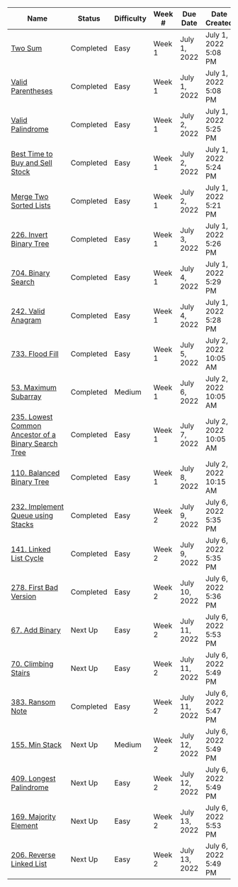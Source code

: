 ﻿| Name                                                              | Status    | Difficulty | Week # | Due Date      | Date Created          |
| ----------------------------------------------------------------- | --------- | ---------- | ------ | ------------- | --------------------- |
| [Two Sum](week1/twoSum/)                                          | Completed | Easy       | Week 1 | July 1, 2022  | July 1, 2022 5:08 PM  |
| [Valid Parentheses](week1/validParentheses/)                      | Completed | Easy       | Week 1 | July 1, 2022  | July 1, 2022 5:08 PM  |
| [Valid Palindrome](week1/validPalindrome/)                        | Completed | Easy       | Week 1 | July 2, 2022  | July 1, 2022 5:25 PM  |
| [Best Time to Buy and Sell Stock](week1/bestTimeToBuyStock/)      | Completed | Easy       | Week 1 | July 2, 2022  | July 1, 2022 5:24 PM  |
| [Merge Two Sorted Lists](week1/mergeTwoSortedLists/)              | Completed | Easy       | Week 1 | July 2, 2022  | July 1, 2022 5:21 PM  |
| [226. Invert Binary Tree](week1/invertBinaryTree/)                | Completed | Easy       | Week 1 | July 3, 2022  | July 1, 2022 5:26 PM  |
| [704. Binary Search](week1/binarySearch/)                         | Completed | Easy       | Week 1 | July 4, 2022  | July 1, 2022 5:29 PM  |
| [242. Valid Anagram](week1/validAnagram/)                         | Completed | Easy       | Week 1 | July 4, 2022  | July 1, 2022 5:28 PM  |
| [733. Flood Fill](week1/floodFill/)                               | Completed | Easy       | Week 1 | July 5, 2022  | July 2, 2022 10:05 AM |
| [53. Maximum Subarray](week1/maximumSubarray/)                    | Completed | Medium     | Week 1 | July 6, 2022  | July 2, 2022 10:05 AM |
| [235. Lowest Common Ancestor of a Binary Search Tree](week1/LCA/) | Completed | Easy       | Week 1 | July 7, 2022  | July 2, 2022 10:05 AM |
| [110. Balanced Binary Tree](week1/balancedBinaryTree/)            | Completed | Easy       | Week 1 | July 8, 2022  | July 2, 2022 10:15 AM |
| [232. Implement Queue using Stacks](week2/queueUsingStack/)       | Completed | Easy       | Week 2 | July 9, 2022  | July 6, 2022 5:35 PM  |
| [141. Linked List Cycle](week2/linkedListCycle/)                  | Completed | Easy       | Week 2 | July 9, 2022  | July 6, 2022 5:35 PM  |
| [278. First Bad Version](week2/firstBadVersion/)                  | Completed | Easy       | Week 2 | July 10, 2022 | July 6, 2022 5:36 PM  |
| [67. Add Binary](week2/addBinary/)                                | Next Up   | Easy       | Week 2 | July 11, 2022 | July 6, 2022 5:53 PM  |
| [70. Climbing Stairs](week2/climbingStairs/)                      | Next Up   | Easy       | Week 2 | July 11, 2022 | July 6, 2022 5:49 PM  |
| [383. Ransom Note](week2/ransomNote/)                             | Completed | Easy       | Week 2 | July 11, 2022 | July 6, 2022 5:47 PM  |
| [155. Min Stack](week2/minStack/)                                 | Next Up   | Medium     | Week 2 | July 12, 2022 | July 6, 2022 5:49 PM  |
| [409. Longest Palindrome](week2/longestPalindrome/)               | Next Up   | Easy       | Week 2 | July 12, 2022 | July 6, 2022 5:49 PM  |
| [169. Majority Element](week2/majorityElement/)                   | Next Up   | Easy       | Week 2 | July 13, 2022 | July 6, 2022 5:53 PM  |
| [206. Reverse Linked List](week2/reverseLinkedList/)              | Next Up   | Easy       | Week 2 | July 13, 2022 | July 6, 2022 5:49 PM  |